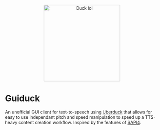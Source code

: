 <p align="center">
    <img width="250" src="![logo](https://user-images.githubusercontent.com/58152411/179440045-03cda7ef-30b5-47c5-b433-c65db8ade2d5.png)" alt="Duck lol">
</p>

# Guiduck

An unofficial GUI client for text-to-speech using [Uberduck](https://uberduck.ai/) that allows for easy to use independant pitch and speed manipulation to speed up a TTS-heavy content creation workflow. Inspired by the features of [SAPI4](https://github.com/TETYYS/SAPI4).
